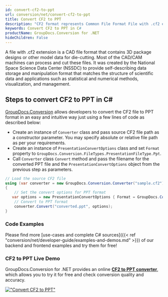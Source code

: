 ```yaml
---
id: convert-cf2-to-ppt
url: conversion/net/convert-cf2-to-ppt
title: Convert CF2 to PPT
description: "CF2 format represents Common File Format File with .cf2 extension. Learn how to convert CF2 to PPT file programmatically in C# language using GroupDocs.Conversion for .NET library."
keywords: Convert CF2 to PPT in C#
productName: GroupDocs.Conversion for .NET
hideChildren: False
---
```


A file with .cf2 extension is a CAD file format that contains 3D package designs or other model data for die-cutting. Most of the CAD/CAM machines can process and cut these files. It was created by the National Space Science Data Center (NSSDC) to provide self-describing data storage and manipulation format that matches the structure of scientific data and applications such as statistical and numerical methods, visualization, and management. 

## Steps to convert CF2 to PPT in C#

[GroupDocs.Conversion](https://products.groupdocs.com/conversion/net) allows developers to convert the CF2 file to PPT format in an easy and intuitive way just using a few lines of code as described below:

* Create an instance of `Converter` class and pass source CF2 file path as a constructor parameter. You may specify absolute or relative file path as per your requirements. 
* Create an instance of `PresentationConvertOptions` class and set `Format` property to `GroupDocs.Conversion.FileTypes.PresentationFileType.Ppt`.
* Call `Converter` class `Convert` method and pass the filename for the converted PPT file and the `PresentationConvertOptions` object from the previous step as parameters.

```csharp
// Load the source CF2 file
using (var converter = new GroupDocs.Conversion.Converter("sample.cf2"))
{
    // Set the convert options for PPT format
   var options = new PresentationConvertOptions { Format = GroupDocs.Conversion.FileTypes.PresentationFileType.Ppt };
    // Convert to PPT format
    converter.Convert("converted.ppt", options);
}
```

### Code Examples

Please find more [use-cases and complete C# sources]({{< ref "conversion/net/developer-guide/examples-and-demos.md" >}}) of our backend and frontend examples and try them for free!

### CF2 to PPT Live Demo

GroupDocs.Conversion for .NET provides an online [**CF2 to PPT converter**](https://products.groupdocs.app/conversion/cf2-to-ppt), which allows you to try it for free and check conversion quality and accuracy.

[!["Convert CF2 to PPT"](conversion/net/images/convert-to-ppt/convert-cf2-to-ppt.png)](https://products.groupdocs.app/conversion/cf2-to-ppt)